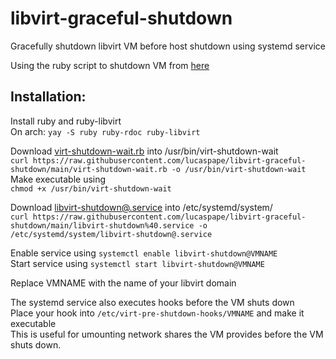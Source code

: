 # libvirt-graceful-shutdown
Gracefully shutdown libvirt VM before host shutdown using systemd service  

Using the ruby script to shutdown VM from [here](https://gist.github.com/qerub/5521952)

## Installation:  

Install ruby and ruby-libvirt  
On arch: `yay -S ruby ruby-rdoc ruby-libvirt`

Download [virt-shutdown-wait.rb](https://raw.githubusercontent.com/lucaspape/libvirt-graceful-shutdown/main/virt-shutdown-wait.rb) into /usr/bin/virt-shutdown-wait  
`curl https://raw.githubusercontent.com/lucaspape/libvirt-graceful-shutdown/main/virt-shutdown-wait.rb -o /usr/bin/virt-shutdown-wait`  
Make executable using  
`chmod +x /usr/bin/virt-shutdown-wait`

Download [libvirt-shutdown@.service](https://raw.githubusercontent.com/lucaspape/libvirt-graceful-shutdown/main/libvirt-shutdown%40.service) into /etc/systemd/system/  
`curl https://raw.githubusercontent.com/lucaspape/libvirt-graceful-shutdown/main/libvirt-shutdown%40.service -o /etc/systemd/system/libvirt-shutdown@.service`  

Enable service using `systemctl enable libvirt-shutdown@VMNAME`  
Start service using `systemctl start libvirt-shutdown@VMNAME`  

Replace VMNAME with the name of your libvirt domain  

The systemd service also executes hooks before the VM shuts down  
Place your hook into `/etc/virt-pre-shutdown-hooks/VMNAME` and make it executable  
This is useful for umounting network shares the VM provides before the VM shuts down.
